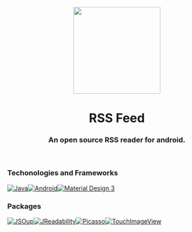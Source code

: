 
<p align="center"><img align="center" src="https://github.com/niilopoutanen/RSS-Feed/assets/60819607/642b9c3a-9e16-4df3-bc6d-4ee318733259" width=200/></p>
<h1 align="center">RSS Feed</h1>


<h3 align="center">An open source RSS reader for android.</h2>

<br>

<h3>Techonologies and Frameworks</h3>

[![Java](https://github.com/niilopoutanen/RSS-Feed/blob/a10aad952ac605ed48ec6a681c9299667350521b/readme-images/java.png)](https://www.java.com)[![Android](https://github.com/niilopoutanen/RSS-Feed/blob/a10aad952ac605ed48ec6a681c9299667350521b/readme-images/android.png)](https://developer.android.com/)[![Material Design 3](https://github.com/niilopoutanen/RSS-Feed/blob/a10aad952ac605ed48ec6a681c9299667350521b/readme-images/material3.png)](https://m3.material.io/)

<h3>Packages</h3>

[![JSOup](https://github.com/niilopoutanen/RSS-Feed/blob/a10aad952ac605ed48ec6a681c9299667350521b/readme-images/jsoup.png)](https://jsoup.org)[![JReadability](https://github.com/niilopoutanen/RSS-Feed/blob/a10aad952ac605ed48ec6a681c9299667350521b/readme-images/jreadability.png)](https://github.com/wuman/JReadability)[![Picasso](https://github.com/niilopoutanen/RSS-Feed/blob/a10aad952ac605ed48ec6a681c9299667350521b/readme-images/picasso.png)](https://github.com/square/picasso)[![TouchImageView](https://github.com/niilopoutanen/RSS-Feed/blob/7f39970901357b3d98b551a85aa0bdf625970305/readme-images/touchimageview.png)](https://github.com/MikeOrtiz/TouchImageView)



